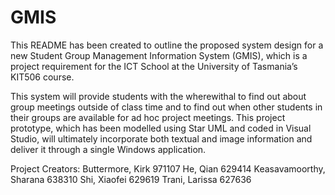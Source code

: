 # GMIS
This README has been created to outline the proposed system design for a new Student Group Management Information System (GMIS), which is a project requirement for the ICT School at the University of Tasmania’s KIT506 course.  

This system will provide students with the wherewithal to find out about group meetings outside of class time and to find out when other students in their groups are available for ad hoc project meetings.  This project prototype, which has been modelled using Star UML and coded in Visual Studio, will ultimately incorporate both textual and image information and deliver it through a single Windows application. 

Project Creators:
Buttermore, Kirk 971107 
He, Qian 629414 
Keasavamoorthy, Sharana 638310 
Shi, Xiaofei 629619 
Trani, Larissa 627636 
